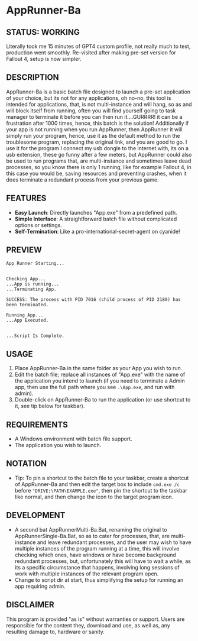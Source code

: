 # AppRunner-Ba

## STATUS: WORKING
Literally took me 15 minutes of GPT4 custom profile, not really much to test, production went smoothly. Re-visited after making pre-set version for Fallout 4, setup is now simpler.

## DESCRIPTION
AppRunner-Ba is a basic batch file designed to launch a pre-set application of your choice, but its not for any applications, oh no-no, this tool is intended for applications, that, is not multi-instance and will hang, so as and will block itself from running, often you will find yourself going to task manager to terminate it before you can then run it....GURRRR! it can be a frustration after 1000 times, hence, this batch is the solution! Additionally if your app is not running when you run AppRunner, then AppRunner it will simply run your program, hence, use it as the default method to run the troublesome program, replacing the original link, and you are good to go. I use it for the program I connect my usb dongle to the internet with, its on a usb extension, these go funny after a few meters, but AppRunner could also be used to run programs that, are multi-instance and sometimes leave dead processes, so you know there is only 1 running, like for example Fallout 4, in this case you would be, saving resources and preventing crashes, when it does terminate a redundant process from your previous game.

## FEATURES
- **Easy Launch**: Directly launches "App.exe" from a predefined path.
- **Simple Interface**: A straightforward batch file without complicated options or settings.
- **Self-Termination**: Like a pro-international-secret-agent on cyanide!

## PREVIEW
```
App Runner Starting...


Checking App...
...App is running...
...Terminating App.

SUCCESS: The process with PID 7016 (child process of PID 2180) has been terminated.

Running App...
...App Executed.


...Script Is Complete.
```

## USAGE
1. Place AppRunner-Ba in the same folder as your App you wish to run.
2. Edit the batch file; replace all instances of "App.exe" with the name of the application you intend to launch (if you need to terminate a Admin app, then use the full path where you see `.\App.exe`, and run with admin). 
3. Double-click on AppRunner-Ba to run the application (or use shortcut to it, see tip below for taskbar).

## REQUIREMENTS
- A Windows environment with batch file support.
- The application you wish to launch.

## NOTATION
- Tip: To pin a shortcut to the batch file to your taskbar, create a shortcut of AppRunner-Ba and then edit the target box to include `cmd.exe /c` before `"DRIVE:\PATH\EXAMPLE.exe"`, then pin the shortcut to the taskbar like normal, and then change the icon to the target program icon.

## DEVELOPMENT
- A second bat AppRunnerMulti-Ba.Bat, renaming the original to AppRunnerSingle-Ba.Bat, so as to cater for processes, that, are multi-instance and leave redundant processes, and the user may wish to have multiple instances of the program running at a time, this will involve checking which ones, have windows or have become background redundant processes, but, unfortunately this will have to wait a while, as its a specific circumstance that happens, involving long sessions of work with multiple instances of the relevant program open. 
- Change to script dir at start, thus simplifying the setup for running an app requiring admin.

## DISCLAIMER
This program is provided "as is" without warranties or support. Users are responsible for the content they, download and use, as well as, any resulting damage to, hardware or sanity.
